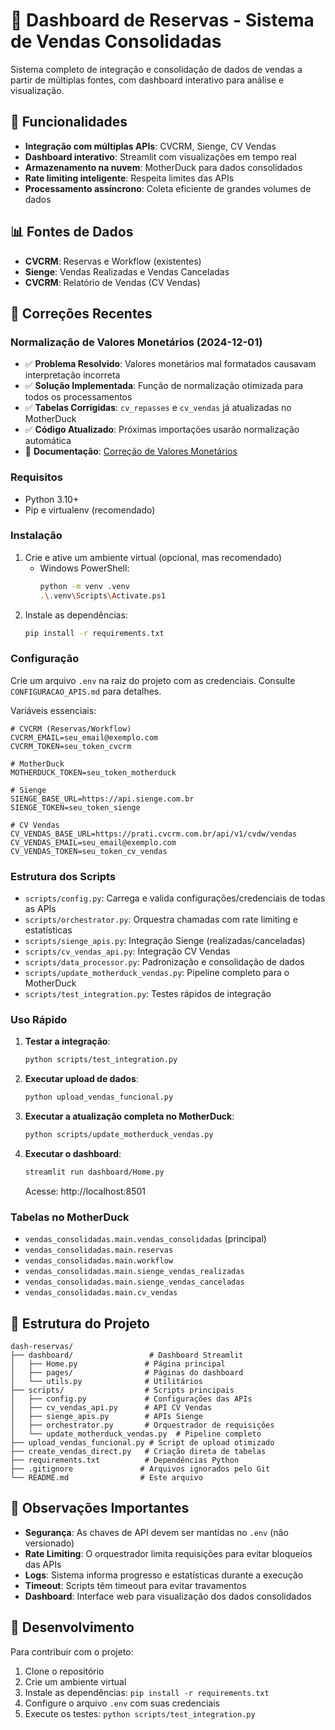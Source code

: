 # 🏢 Dashboard de Reservas - Sistema de Vendas Consolidadas

Sistema completo de integração e consolidação de dados de vendas a partir de múltiplas fontes, com dashboard interativo para análise e visualização.

## 🎯 Funcionalidades

- **Integração com múltiplas APIs**: CVCRM, Sienge, CV Vendas
- **Dashboard interativo**: Streamlit com visualizações em tempo real
- **Armazenamento na nuvem**: MotherDuck para dados consolidados
- **Rate limiting inteligente**: Respeita limites das APIs
- **Processamento assíncrono**: Coleta eficiente de grandes volumes de dados

## 📊 Fontes de Dados

- **CVCRM**: Reservas e Workflow (existentes)
- **Sienge**: Vendas Realizadas e Vendas Canceladas
- **CVCRM**: Relatório de Vendas (CV Vendas)

## 🔧 Correções Recentes

### Normalização de Valores Monetários (2024-12-01)
- ✅ **Problema Resolvido**: Valores monetários mal formatados causavam interpretação incorreta
- ✅ **Solução Implementada**: Função de normalização otimizada para todos os processamentos
- ✅ **Tabelas Corrigidas**: `cv_repasses` e `cv_vendas` já atualizadas no MotherDuck
- ✅ **Código Atualizado**: Próximas importações usarão normalização automática
- 📖 **Documentação**: [Correção de Valores Monetários](./docs/correcao-valores-monetarios.md)

### Requisitos

- Python 3.10+
- Pip e virtualenv (recomendado)

### Instalação

1. Crie e ative um ambiente virtual (opcional, mas recomendado)
   - Windows PowerShell:
     ```bash
     python -m venv .venv
     .\.venv\Scripts\Activate.ps1
     ```
2. Instale as dependências:
   ```bash
   pip install -r requirements.txt
   ```

### Configuração

Crie um arquivo `.env` na raiz do projeto com as credenciais. Consulte `CONFIGURACAO_APIS.md` para detalhes.

Variáveis essenciais:

```env
# CVCRM (Reservas/Workflow)
CVCRM_EMAIL=seu_email@exemplo.com
CVCRM_TOKEN=seu_token_cvcrm

# MotherDuck
MOTHERDUCK_TOKEN=seu_token_motherduck

# Sienge
SIENGE_BASE_URL=https://api.sienge.com.br
SIENGE_TOKEN=seu_token_sienge

# CV Vendas
CV_VENDAS_BASE_URL=https://prati.cvcrm.com.br/api/v1/cvdw/vendas
CV_VENDAS_EMAIL=seu_email@exemplo.com
CV_VENDAS_TOKEN=seu_token_cv_vendas
```

### Estrutura dos Scripts

- `scripts/config.py`: Carrega e valida configurações/credenciais de todas as APIs
- `scripts/orchestrator.py`: Orquestra chamadas com rate limiting e estatísticas
- `scripts/sienge_apis.py`: Integração Sienge (realizadas/canceladas)
- `scripts/cv_vendas_api.py`: Integração CV Vendas
- `scripts/data_processor.py`: Padronização e consolidação de dados
- `scripts/update_motherduck_vendas.py`: Pipeline completo para o MotherDuck
- `scripts/test_integration.py`: Testes rápidos de integração

### Uso Rápido

1. **Testar a integração**:
   ```bash
   python scripts/test_integration.py
   ```

2. **Executar upload de dados**:
   ```bash
   python upload_vendas_funcional.py
   ```

3. **Executar a atualização completa no MotherDuck**:
   ```bash
   python scripts/update_motherduck_vendas.py
   ```

4. **Executar o dashboard**:
   ```bash
   streamlit run dashboard/Home.py
   ```
   Acesse: http://localhost:8501

### Tabelas no MotherDuck

- `vendas_consolidadas.main.vendas_consolidadas` (principal)
- `vendas_consolidadas.main.reservas`
- `vendas_consolidadas.main.workflow`
- `vendas_consolidadas.main.sienge_vendas_realizadas`
- `vendas_consolidadas.main.sienge_vendas_canceladas`
- `vendas_consolidadas.main.cv_vendas`

## 🚀 Estrutura do Projeto

```
dash-reservas/
├── dashboard/                 # Dashboard Streamlit
│   ├── Home.py               # Página principal
│   ├── pages/                # Páginas do dashboard
│   └── utils.py              # Utilitários
├── scripts/                  # Scripts principais
│   ├── config.py             # Configurações das APIs
│   ├── cv_vendas_api.py      # API CV Vendas
│   ├── sienge_apis.py        # APIs Sienge
│   ├── orchestrator.py       # Orquestrador de requisições
│   └── update_motherduck_vendas.py  # Pipeline completo
├── upload_vendas_funcional.py # Script de upload otimizado
├── create_vendas_direct.py   # Criação direta de tabelas
├── requirements.txt          # Dependências Python
├── .gitignore               # Arquivos ignorados pelo Git
└── README.md                # Este arquivo
```

## 📝 Observações Importantes

- **Segurança**: As chaves de API devem ser mantidas no `.env` (não versionado)
- **Rate Limiting**: O orquestrador limita requisições para evitar bloqueios das APIs
- **Logs**: Sistema informa progresso e estatísticas durante a execução
- **Timeout**: Scripts têm timeout para evitar travamentos
- **Dashboard**: Interface web para visualização dos dados consolidados

## 🔧 Desenvolvimento

Para contribuir com o projeto:

1. Clone o repositório
2. Crie um ambiente virtual
3. Instale as dependências: `pip install -r requirements.txt`
4. Configure o arquivo `.env` com suas credenciais
5. Execute os testes: `python scripts/test_integration.py`


